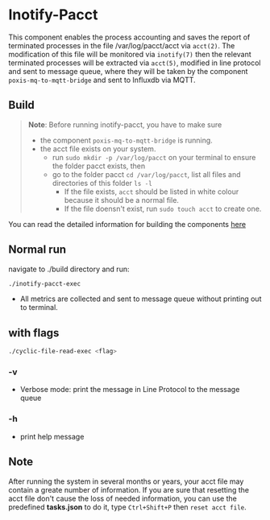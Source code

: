 # Inotify-Pacct

This component enables the process accounting and saves the report of terminated processes in the file 
/var/log/pacct/acct via `acct(2)`. The modification of this file will be monitored via `inotify(7)` then the 
relevant terminated processes will be extracted via `acct(5)`, modified in line protocol and sent to message queue, 
where they will be taken by the component `poxis-mq-to-mqtt-bridge` and sent to Influxdb via MQTT.

## Build 

> **Note**: Before running inotify-pacct, you have to make sure 
> - the component `poxis-mq-to-mqtt-bridge` is running.
> - the acct file exists on your system. 
>   - run `sudo mkdir -p /var/log/pacct` on your terminal to ensure the folder pacct exists, then 
>   - go to the folder pacct `cd /var/log/pacct`, list all files and directories of this folder `ls -l`
>     - If the file exists, `acct` should be listed in white colour because it should be a normal file.
>     - If the file doensn't exist, run `sudo touch acct` to create one.

You can read the detailed information for building the components [here](../../README.md)

## Normal run

navigate to ./build directory and run:

```bash
./inotify-pacct-exec
```
- All metrics are collected and sent to message queue without printing out to terminal.

## with flags

```bash
./cyclic-file-read-exec <flag>
```

### -v

- Verbose mode: print the message in Line Protocol to the message queue

### -h
- print help message

## Note

After running the system in several months or years, your acct file may contain a greate number of information.
If you are sure that resetting the acct file don't cause the loss of needed information, you can use the predefined
**tasks.json** to do it, type  `Ctrl+Shift+P` then `reset acct file`.
